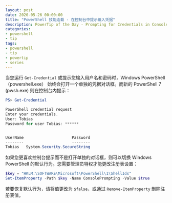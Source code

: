 ```yaml
---
layout: post
date: 2020-05-26 00:00:00
title: "PowerShell 技能连载 - 在控制台中提示输入凭据"
description: PowerTip of the Day - Prompting for Credentials in Console
categories:
- powershell
- tip
tags:
- powershell
- tip
- powertip
- series
---
```

当您运行 `Get-Credential` 或提示您输入用户名和密码时，Windows PowerShell （powershell.exe） 始终会打开一个单独的凭据对话框。而新的 PowerShell 7 (pwsh.exe) 则在控制台内提示：

```powershell
PS> Get-Credential

PowerShell credential request
Enter your credentials.
User: Tobias
Password for user Tobias: ******


UserName                     Password
--------                     --------
Tobias   System.Security.SecureString
```

如果您更喜欢控制台提示而不是打开单独的对话框，则可以切换 Windows PowerShell 的默认行为。您需要管理员特权才能更改注册表设置：

```powershell
$key = "HKLM:\SOFTWARE\Microsoft\PowerShell\1\ShellIds"
Set-ItemProperty -Path $key -Name ConsolePrompting -Value $true
```

若要恢复默认行为，请将值更改为 `$false`，或通过 `Remove-ItemProperty` 删除注册表值。

<!--本文国际来源：[Prompting for Credentials in Console](https://community.idera.com/database-tools/powershell/powertips/b/tips/posts/prompting-for-credentials-in-console)-->

